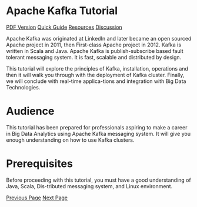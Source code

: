 # Apache Kafka Tutorial
[PDF Version](../apache_kafka/apache_kafka_pdf_version.md)
[Quick Guide](../apache_kafka/apache_kafka_quick_guide.md)
[Resources](../apache_kafka/apache_kafka_useful_resources.md)
[Discussion](../apache_kafka/apache_kafka_discussion.md)

Apache Kafka was originated at LinkedIn and later became an open sourced Apache project in 2011, then First-class Apache project in 2012. Kafka is written in Scala and Java. Apache Kafka is publish-subscribe based fault tolerant messaging system. It is fast, scalable and distributed by design.

This tutorial will explore the principles of Kafka, installation, operations and then it will walk you through with the deployment of Kafka cluster. Finally, we will conclude with real-time applica-tions and integration with Big Data Technologies.

# Audience
This tutorial has been prepared for professionals aspiring to make a career in Big Data Analytics using Apache Kafka messaging system. It will give you enough understanding on how to use Kafka clusters.

# Prerequisites
Before proceeding with this tutorial, you must have a good understanding of Java, Scala, Dis-tributed messaging system, and Linux environment.


[Previous Page](../apache_kafka/index.md) [Next Page](../apache_kafka/apache_kafka_introduction.md) 
